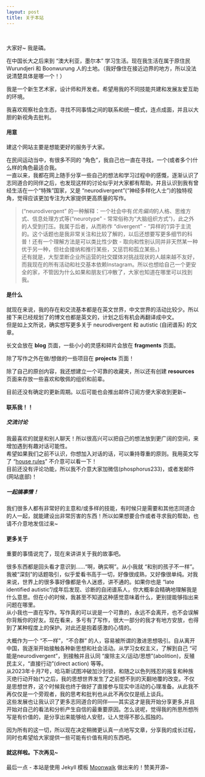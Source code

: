 ```yaml
---
layout: post
title: 关于本站
---
```

<br> 

大家好~ 我是磷。

在中国长大之后来到 “澳大利亚，墨尔本” 学习生活。现在我生活在属于原住民 Wurundjeri 和 Boonwurung 人的土地。（我好像住在接近边界的地方，所以没法说清楚具体是哪一个！）

我是一个新生艺术家，设计师和开发者。希望用我的不同技能共建和发展友爱互助的环境。

我喜欢观察社会生态，寻找不同事情之间的联系和统一模式，连点成面，并且以大胆的新视角去批判。

#### 用意

建这个网站主要是想能更好的服务于大家。  

在民间运动当中，有很多不同的 “角色”，我自己也一直在寻找，一个(或者多个)什么样的角色最适合我。  
一直以来，我都在网上随手分享一些自己的想法和学习过程中的感慨，逐渐认识了志同道合的同伴之后，也发现这样的讨论似乎对大家都有帮助，并且认识到我有曾经生活在一个“特殊”国家，又是 “neurodivergent”(“神经多样化人士”)的独特视角，觉得应该更加专注为大家提供更高质量的写作。  

> (“neurodivergent” 的一种解释：一个社会中有*优先偏向*的人格、思维方式、信息处理方式等(“neurotype” - 常常俗称为“大脑组织方式”)，此之外的人受到打压。我属于后者，从而称作 “divergent” - “异样的”/异于主流的。这个话题也是我非常关注和比较了解的，以后还想要写更多细节的科普！还有一个理解方法是可以类比性少数 - 取向和性别认同并非天然某一种优于另一种，但社会接纳和推行某些，又惩罚和孤立某些。)  
还有就是，大型垄断企业所运营的社交媒体对挑战现状的人越来越不友好，而我现在的所有活动和社交基本依赖Instagram。所以也想给自己一个更安全的家，不管因为什么如果和朋友们冲散了，大家也知道在哪里可以找到我。

#### 是什么

就现在来说，我的存在和交流基本都是在英文世界，中文世界的活动比较少。所以接下来已经规划了的博文也都是英文的，计划之后有机会再翻译成中文。  
但是如上文所说，确实想写更多关于 neurodivergent 和 autistic (自闭谱系) 的文章。  

长文会放在 **blog** 页面，一些小小的灵感和碎片会放在 **fragments** 页面。

除了写作之外在做/想做的一些项目在 **projects** 页面！

除了自己的原创内容，我还想建立一个可靠的收藏夹，所以还有创建 **resources** 页面来存放一些喜欢和敬佩的组织和前辈。

目前还没有确定的更新周期。以后可能也会推出邮件订阅方便大家收到更新~


#### 联系我！！

##### 交流讨论

我最喜欢的就是和别人聊天！所以很高兴可以把自己的想法放到更广阔的空间，来增加遇到有趣对话可能性。  
希望如果我们之前不认识，你想加入对话的话，可以秉持尊重的原则。我用英文写了 “[house rules](https://phosworld.xyz/house-rules)” 不介意可以看一下！  
目前还没有评论功能，所以我不介意大家加微信(phosphorus233)，或者发邮件(网站底部)！  


##### 一起搞事情！

我们很多人都有非常好的主意和/或多样的技能，有时候只是需要和其他志同道合的人一起，就能建设出非常厉害的东西！所以如果想要合作或者寻求我的帮助，也请不介意地发信过来~  


#### 更多关于

重要的事情说完了，现在来讲讲关于我的故事吧。

很多东西都是回头看才意识到……“啊，确实啊”。从小我就 “和别的孩子不一样”。我被“深刻”的话题吸引，似乎爱看书高于一切，好像很成熟，又好像很单纯。对我来说，世界上的很多事好像都是令人迷惑，讲不通的。如果你也是 “late identified autistic”/成年后发现、诊断的自闭谱系人，你大概率会精确地理解我是什么意思。但在小的时候，我甚至不知道这种感觉意味着什么，更别提能够指出来问题在哪里。  
从小我也一直在写作。写作真的可以说是一个可靠的，永远不会离开，也不会误解你背叛你的好友。现在看来，多亏有了写作，很大一部分的我才有地方安放，也得到了某种程度上的保护。对此还是抱着感激的心情的。  

大概作为一个 “不一样”，“不合群” 的人，容易被所谓的激进思想吸引。自从离开中国，我逐渐开始接触各种新思想和社会活动。从学习女权主义，了解到自己 “可能是neurodivergent”，到接触并且认同 “废除主义/运动/思想”(abolition)，反殖民主义，“直接行动”(direct action) 等等。  
从2023年十月7号，哈马斯试图冲破加沙封锁，和随之以色列残忍的报复和种族灭绝行动开始(*)之后，我的思想世界发生了之前想不到的天翻地覆的改变。不仅是思想世界，这个时候我也终于做好了直接参与现实中活动的心理准备。从此我不再仅仅是一个旁观者，我的思考和批判也从此不再仅仅是纸上谈兵。  
这些发展也让我认识了更多志同道合的同伴——其实这才是我开始分享更多,并且开始对自己的看法和分析产生自信的最重要原因。怎么说呢，觉得我的所思所想所写是有价值的，是分享出来能够给人安慰，让人觉得不那么孤独的。

因为所有的这一切，所以现在决定稍微更认真一点地写文章，分享我的成长过程，同时也希望给大家提供一些可能有价值有用的东西吧。


#### 就这样啦。下次再见~

最后一点 - 本站是使用 Jekyll 模板 [Moonwalk](https://github.com/abhinavs/moonwalk) 做出来的！赞美开源~